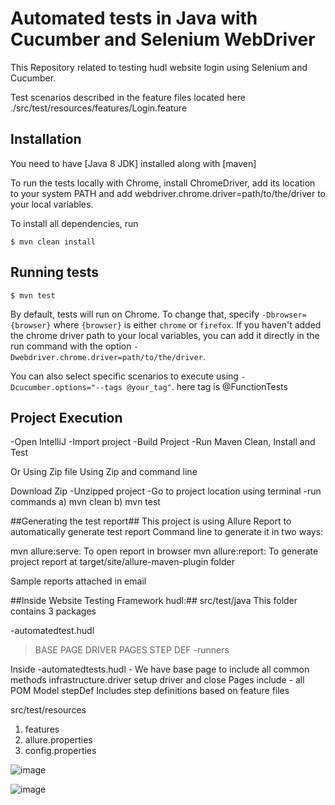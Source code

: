 # Automated tests in Java with Cucumber and Selenium WebDriver #

This Repository related to testing hudl website login using Selenium and Cucumber.

Test scenarios described in the feature files located here ./src/test/resources/features/Login.feature

## Installation ##

You need to have [Java 8 JDK] installed along with [maven]

To run the tests locally with Chrome, install ChromeDriver, add its location to your system PATH and add webdriver.chrome.driver=path/to/the/driver to your local variables.

To install all dependencies, run 

```console
$ mvn clean install
```

## Running tests ##

```console
$ mvn test
```

By default, tests will run on Chrome. To change that, specify `-Dbrowser={browser}` where `{browser}` is either `chrome` or `firefox`. If you haven't added the chrome driver path to your local variables, you can add it directly in the run command with the option `-Dwebdriver.chrome.driver=path/to/the/driver`.

You can also select specific scenarios to execute using `-Dcucumber.options="--tags @your_tag"`. here tag is @FunctionTests

## Project Execution ##
-Open IntelliJ
-Import project
-Build Project
-Run Maven Clean, Install and Test

Or Using Zip file
Using Zip and command line

Download Zip
-Unzipped project
-Go to project location using terminal
-run commands a) mvn clean b) mvn test

##Generating the test report##
This project is using Allure Report to automatically generate test report Command line to generate it in two ways:

mvn allure:serve: To open report in browser
mvn allure:report: To generate project report at target/site/allure-maven-plugin folder

Sample reports attached in email

##Inside Website Testing Framework hudl:##
src/test/java This folder contains 3 packages

-automatedtest.hudl
>BASE PAGE
>DRIVER
>PAGES
>STEP DEF
-runners

Inside -automatedtests.hudl - We have base page to include all common methods
infrastructure.driver setup driver and close
Pages include - all POM Model
stepDef Includes step definitions based on feature files

src/test/resources

1. features
2. allure.properties
3. config.properties

![image](https://user-images.githubusercontent.com/95123720/143862353-44640a1c-4a23-4afe-96ec-983d86f9b07e.png)

![image](https://user-images.githubusercontent.com/95123720/143862066-37b9d4b1-2779-4598-ac5c-3140ae4b9efb.png)
